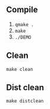 ## Compile
1. `qmake .`
2. `make`
3. `./DEMO`

## Clean
`make clean`

## Dist clean
`make distclean`
